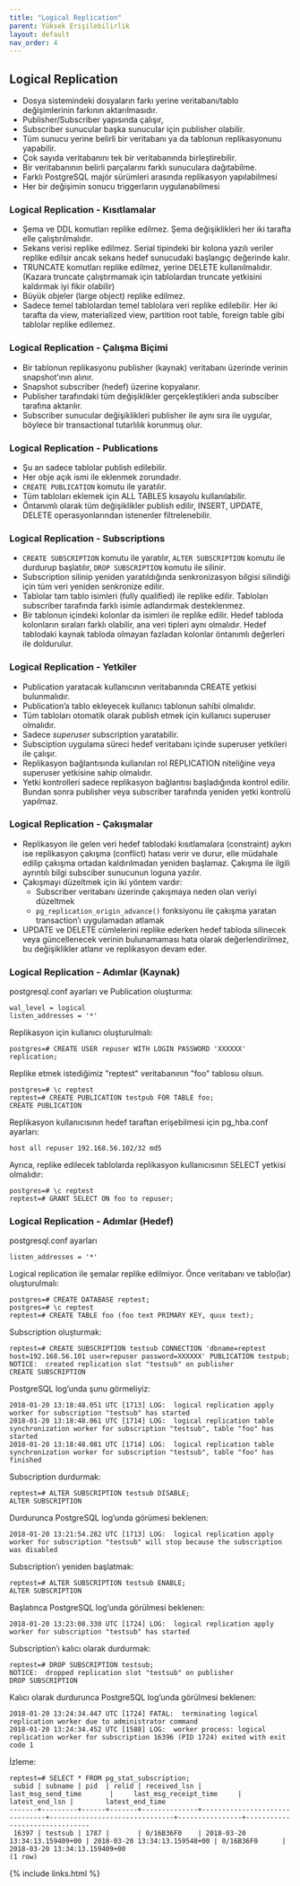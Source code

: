 ```yaml
---
title: "Logical Replication"
parent: Yüksek Erişilebilirlik
layout: default
nav_order: 4
---
```


## Logical Replication

- Dosya sistemindeki dosyaların farkı yerine veritabanı/tablo değişimlerinin farkının aktarılmasıdır.
- Publisher/Subscriber yapısında çalışır,
- Subscriber sunucular başka sunucular için publisher olabilir.
- Tüm sunucu yerine belirli bir veritabanı ya da tablonun replikasyonunu yapabilir.
- Çok sayıda veritabanını tek bir veritabanında birleştirebilir.
- Bir veritabanının belirli parçalarını farklı sunuculara dağıtabilme.
- Farklı PostgreSQL majör sürümleri arasında replikasyon yapılabilmesi
- Her bir değişimin sonucu triggerların uygulanabilmesi

### Logical Replication - Kısıtlamalar

- Şema ve DDL komutları replike edilmez. Şema değişiklikleri her iki tarafta elle çalıştırılmalıdır.
- Sekans verisi replike edilmez. Serial tipindeki bir kolona yazılı veriler replike edilsir ancak sekans hedef sunucudaki başlangıç değerinde kalır.
- TRUNCATE komutları replike edilmez, yerine DELETE kullanılmalıdır. (Kazara truncate çalıştırmamak için tablolardan truncate yetkisini kaldırmak iyi fikir olabilir)
- Büyük objeler (large object) replike edilmez.
- Sadece temel tablolardan temel tablolara veri replike edilebilir. Her iki tarafta da view, materialized view, partition root table, foreign table gibi tablolar replike edilemez.

### Logical Replication - Çalışma Biçimi

- Bir tablonun replikasyonu publisher (kaynak) veritabanı üzerinde verinin snapshot’ının alınır.
- Snapshot subscriber (hedef) üzerine kopyalanır.
- Publisher tarafındaki tüm değişiklikler gerçekleştikleri anda subsciber tarafına aktarılır.
- Subscriber sunucular değişiklikleri publisher ile aynı sıra ile uygular, böylece bir transactional tutarlılık korunmuş olur.

### Logical Replication - Publications

- Şu an sadece tablolar publish edilebilir.
- Her obje açık ismi ile eklenmek zorundadır.
- `CREATE PUBLICATION` komutu ile yaratılır.
- Tüm tabloları eklemek için ALL TABLES kısayolu kullanılabilir.
- Öntanımlı olarak tüm değişiklikler publish edilir, INSERT, UPDATE, DELETE operasyonlarından istenenler filtrelenebilir.

### Logical Replication - Subscriptions

- `CREATE SUBSCRIPTION` komutu ile yaratılır, `ALTER SUBSCRIPTION` komutu ile durdurup başlatılır, `DROP SUBSCRIPTION` komutu ile silinir.
- Subscription silinip yeniden yaratıldığında senkronizasyon bilgisi silindiği için tüm veri yeniden senkronize edilir.
- Tablolar tam tablo isimleri (fully qualified) ile replike edilir. Tabloları subscriber tarafında farklı isimle adlandırmak desteklenmez.
- Bir tablonun içindeki kolonlar da isimleri ile replike edilir. Hedef tabloda kolonların sıraları farklı olabilir, ana veri tipleri aynı olmalıdır. Hedef tablodaki kaynak tabloda olmayan fazladan kolonlar öntanımlı değerleri ile doldurulur.

### Logical Replication - Yetkiler

- Publication yaratacak kullanıcının veritabanında CREATE yetkisi bulunmalıdır.
- Publication’a tablo ekleyecek kullanıcı tablonun sahibi olmalıdır.
- Tüm tabloları otomatik olarak publish etmek için kullanıcı superuser olmalıdır.
- Sadece *superuser* subscription yaratabilir.
- Subsciption uygulama süreci hedef veritabanı içinde superuser yetkileri ile çalışır.
- Replikasyon bağlantısında kullanılan rol REPLICATION niteliğine veya superuser yetkisine sahip olmalıdır.
- Yetki kontrolleri sadece replikasyon bağlantısı başladığında kontrol edilir. Bundan sonra publisher veya subscriber tarafında yeniden yetki kontrolü yapılmaz.

### Logical Replication - Çakışmalar

- Replikasyon ile gelen veri hedef tablodaki kısıtlamalara (constraint) aykırı ise replikasyon çakışma (conflict) hatası verir ve durur, elle müdahale edilip çakışma ortadan kaldırılmadan yeniden başlamaz. Çakışma ile ilgili ayrıntılı bilgi subsciber sunucunun loguna yazılır.
- Çakışmayı düzeltmek için iki yöntem vardır:
  - Subscriber veritabanı üzerinde çakışmaya neden olan veriyi düzeltmek
  - `pg_replication_origin_advance()` fonksiyonu ile çakışma yaratan transaction’ı uygulamadan atlamak
- UPDATE ve DELETE cümlelerini replike ederken hedef tabloda silinecek veya güncellenecek verinin bulunamaması hata olarak değerlendirilmez, bu değişiklikler atlanır ve replikasyon devam eder.

### Logical Replication - Adımlar (Kaynak)

postgresql.conf ayarları ve Publication oluşturma:

```text
wal_level = logical
listen_addresses = '*'
```

Replikasyon için kullanıcı oluşturulmalı:

```text
postgres=# CREATE USER repuser WITH LOGIN PASSWORD 'XXXXXX' replication;
```

Replike etmek istediğimiz "reptest" veritabanının "foo" tablosu olsun.

```text
postgres=# \c reptest
reptest=# CREATE PUBLICATION testpub FOR TABLE foo;
CREATE PUBLICATION
```

Replikasyon kullanıcısının hedef taraftan erişebilmesi için pg_hba.conf ayarları:

```shell
host all repuser 192.168.56.102/32 md5
```

Ayrıca, replike edilecek tablolarda replikasyon kullanıcısının SELECT yetkisi olmalıdır:

```text
postgres=# \c reptest
reptest=# GRANT SELECT ON foo to repuser;
```

### Logical Replication - Adımlar (Hedef)

postgresql.conf ayarları

```shell
listen_addresses = '*'
```

Logical replication ile şemalar replike edilmiyor. Önce veritabanı ve tablo(lar) oluşturulmalı:

```text
postgres=# CREATE DATABASE reptest;
postgres=# \c reptest
reptest=# CREATE TABLE foo (foo text PRIMARY KEY, quux text);
```

Subscription oluşturmak:

```text
reptest=# CREATE SUBSCRIPTION testsub CONNECTION 'dbname=reptest host=192.168.56.101 user=repuser password=XXXXXX' PUBLICATION testpub;
NOTICE:  created replication slot "testsub" on publisher
CREATE SUBSCRIPTION
```

PostgreSQL log’unda şunu görmeliyiz:

```text
2018-01-20 13:18:48.051 UTC [1713] LOG:  logical replication apply worker for subscription "testsub" has started
2018-01-20 13:18:48.061 UTC [1714] LOG:  logical replication table synchronization worker for subscription "testsub", table "foo" has started
2018-01-20 13:18:48.081 UTC [1714] LOG:  logical replication table synchronization worker for subscription "testsub", table "foo" has finished
```

Subscription durdurmak:

```text
reptest=# ALTER SUBSCRIPTION testsub DISABLE;
ALTER SUBSCRIPTION
```

Durdurunca PostgreSQL log’unda görümesi beklenen:

```text
2018-01-20 13:21:54.282 UTC [1713] LOG:  logical replication apply worker for subscription "testsub" will stop because the subscription was disabled
```

Subscription’ı yeniden başlatmak:

```text
reptest=# ALTER SUBSCRIPTION testsub ENABLE;
ALTER SUBSCRIPTION
```

Başlatınca PostgreSQL log’unda görülmesi beklenen:

```text
2018-01-20 13:23:08.330 UTC [1724] LOG:  logical replication apply worker for subscription "testsub" has started
```

Subscription’ı kalıcı olarak durdurmak:

```text
reptest=# DROP SUBSCRIPTION testsub;
NOTICE:  dropped replication slot "testsub" on publisher
DROP SUBSCRIPTION
```

Kalıcı olarak durdurunca PostgreSQL log’unda görülmesi beklenen:

```text
2018-01-20 13:24:34.447 UTC [1724] FATAL:  terminating logical replication worker due to administrator command
2018-01-20 13:24:34.452 UTC [1588] LOG:  worker process: logical replication worker for subscription 16396 (PID 1724) exited with exit code 1
```

İzleme:

```text
reptest=# SELECT * FROM pg_stat_subscription;
 subid | subname | pid  | relid | received_lsn |      last_msg_send_time       |     last_msg_receipt_time     | latest_end_lsn |        latest_end_time
-------+---------+------+-------+--------------+-------------------------------+-------------------------------+----------------+-------------------------------
 16397 | testsub | 1787 |       | 0/16B36F0    | 2018-03-20 13:34:13.159409+00 | 2018-03-20 13:34:13.159548+00 | 0/16B36F0      | 2018-03-20 13:34:13.159409+00
(1 row)
```

{% include links.html %}
